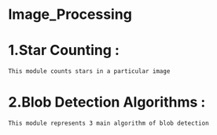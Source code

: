 # Image_Processing
# 1.Star Counting : 
    This module counts stars in a particular image
# 2.Blob Detection Algorithms :
    This module represents 3 main algorithm of blob detection
    
